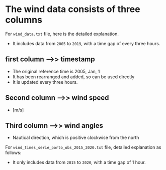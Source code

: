 # The wind data consists of three columns

For `wind_data.txt` file, here is the detailed explanation.
- It includes data from `2005` to `2019`, with a time gap of every three hours.
## first column -->> timestamp
- The original reference time is 2005, Jan, 1
- It has been rearranged and added, so can be used directly
- It is updated every three hours.

## Second column -->> wind speed
- [m/s]

## Third column -->> wind angles
- Nautical direction, which is positive clockwise from the north


For `wind_times_serie_porto_obs_2015_2020.txt` file, detailed explanation as follows:
- It only includes data from `2015` to `2020`, with a time gap of 1 hour.
 
